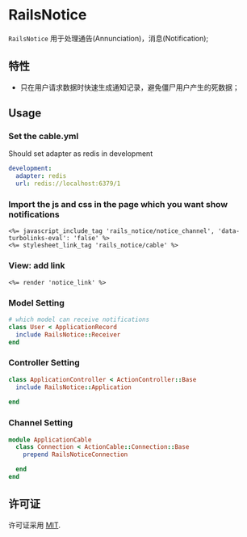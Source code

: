 # RailsNotice
`RailsNotice` 用于处理通告(Annunciation)，消息(Notification);

## 特性
* 只在用户请求数据时快速生成通知记录，避免僵尸用户产生的死数据；

## Usage
### Set the cable.yml
Should set adapter as redis in development
```yaml
development:
  adapter: redis
  url: redis://localhost:6379/1
```

### Import the js and css in the page which you want show notifications
```erb
<%= javascript_include_tag 'rails_notice/notice_channel', 'data-turbolinks-eval': 'false' %>
<%= stylesheet_link_tag 'rails_notice/cable' %>
```

### View: add link
```erb
<%= render 'notice_link' %>
```

### Model Setting
```ruby
# which model can receive notifications
class User < ApplicationRecord
  include RailsNotice::Receiver
end

```

### Controller Setting
```ruby
class ApplicationController < ActionController::Base
  include RailsNotice::Application
  
end
```

### Channel Setting
```ruby
module ApplicationCable
  class Connection < ActionCable::Connection::Base
    prepend RailsNoticeConnection

  end
end
```

## 许可证
许可证采用 [MIT](https://opensource.org/licenses/MIT).
